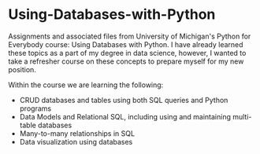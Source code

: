 # Using-Databases-with-Python
Assignments and associated files from University of Michigan's Python for Everybody course: Using Databases with Python. I have already learned these topics as a part of my degree in data science, however, I wanted to take a refresher course on these concepts to prepare myself for my new position. 

Within the course we are learning the following: 
* CRUD databases and tables using both SQL queries and Python programs
* Data Models and Relational SQL, including using and maintaining multi-table databases
* Many-to-many relationships in SQL
* Data visualization using databases

